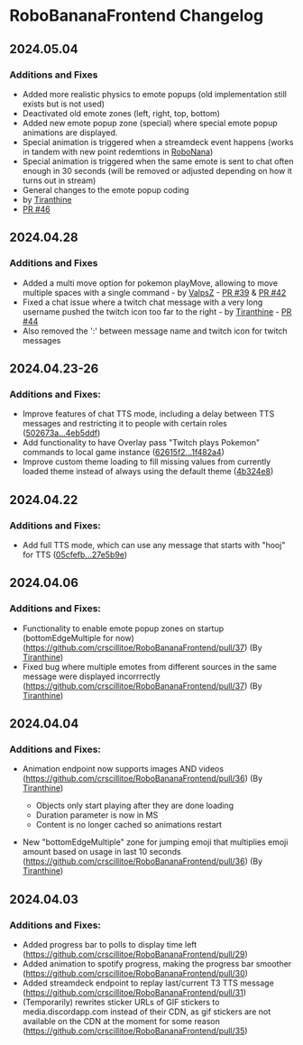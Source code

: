 # RoboBananaFrontend Changelog
## 2024.05.04
### Additions and Fixes
- Added more realistic physics to emote popups (old implementation still exists but is not used)
- Deactivated old emote zones (left, right, top, bottom)
- Added new emote popup zone (special) where special emote popup animations are displayed.
- Special animation is triggered when a streamdeck event happens (works in tandem with new point redemtions in [RoboNana](https://github.com/crscillitoe/RoboBanana/pull/155))
- Special animation is triggered when the same emote is sent to chat often enough in 30 seconds (will be removed or adjusted depending on how it turns out in stream)
- General changes to the emote popup coding
- by [Tiranthine](https://github.com/Tiranthine)
- [PR #46](https://github.com/crscillitoe/RoboBananaFrontend/pull/46)

## 2024.04.28
### Additions and Fixes
- Added a multi move option for pokemon playMove, allowing to move multiple spaces with a single command - by [ValpsZ](https://github.com/ValpsZ) - [PR #39](https://github.com/crscillitoe/RoboBananaFrontend/pull/39) & [PR #42](https://github.com/crscillitoe/RoboBananaFrontend/pull/42)
- Fixed a chat issue where a twitch chat message with a very long username pushed the twitch icon too far to the right - by [Tiranthine](https://github.com/Tiranthine) - [PR #44](https://github.com/crscillitoe/RoboBananaFrontend/pull/44)
- Also removed the ':' between message name and twitch icon for twitch messages

## 2024.04.23-26
### Additions and Fixes:
- Improve features of chat TTS mode, including a delay between TTS messages and restricting it to people with certain roles ([502673a...4eb5ddf](https://github.com/crscillitoe/RoboBananaFrontend/compare/df08d7f...4eb5ddf))
- Add functionality to have Overlay pass "Twitch plays Pokemon" commands to local game instance ([62615f2...1f482a4](https://github.com/crscillitoe/RoboBananaFrontend/compare/4eb5ddf...1f482a4))
- Improve custom theme loading to fill missing values from currently loaded theme instead of always using the default theme ([4b324e8](https://github.com/crscillitoe/RoboBananaFrontend/commit/4b324e88fead4f82ee3e3c412a74482e346374d5))

## 2024.04.22
### Additions and Fixes:
- Add full TTS mode, which can use any message that starts with "hooj" for TTS ([05cfefb...27e5b9e](https://github.com/crscillitoe/RoboBananaFrontend/compare/7f65afe...27e5b9e))
  
## 2024.04.06
### Additions and Fixes:
- Functionality to enable emote popup zones on startup (bottomEdgeMultiple for now) (https://github.com/crscillitoe/RoboBananaFrontend/pull/37) (By [Tiranthine](https://github.com/Tiranthine))
- Fixed bug where multiple emotes from different sources in the same message were displayed incorrrectly (https://github.com/crscillitoe/RoboBananaFrontend/pull/37) (By [Tiranthine](https://github.com/Tiranthine))

## 2024.04.04
### Additions and Fixes:
- Animation endpoint now supports images AND videos (https://github.com/crscillitoe/RoboBananaFrontend/pull/36) (By [Tiranthine](https://github.com/Tiranthine))
  - Objects only start playing after they are done loading
  - Duration parameter is now in MS
  - Content is no longer cached so animations restart
 
- New "bottomEdgeMultiple" zone for jumping emoji that multiplies emoji amount based on usage in last 10 seconds (https://github.com/crscillitoe/RoboBananaFrontend/pull/36) (By [Tiranthine](https://github.com/Tiranthine))

## 2024.04.03
### Additions and Fixes:
- Added progress bar to polls to display time left (https://github.com/crscillitoe/RoboBananaFrontend/pull/29)
- Added animation to spotify progress, making the progress bar smoother (https://github.com/crscillitoe/RoboBananaFrontend/pull/30)
- Added streamdeck endpoint to replay last/current T3 TTS message (https://github.com/crscillitoe/RoboBananaFrontend/pull/31)
- (Temporarily) rewrites sticker URLs of GIF stickers to media.discordapp.com instead of their CDN, as gif stickers are not available on the CDN at the moment for some reason (https://github.com/crscillitoe/RoboBananaFrontend/pull/35)
